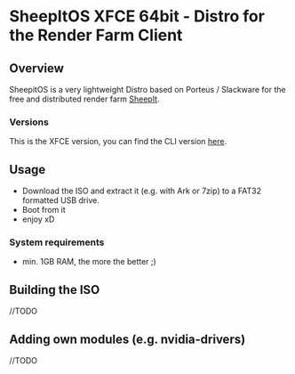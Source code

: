 # SheepItOS XFCE 64bit - Distro for the Render Farm Client

## Overview

SheepitOS is a very lightweight Distro based on Porteus / Slackware for the free and distributed render farm [SheepIt](https://www.sheepit-renderfarm.com).

### Versions

This is the XFCE version, you can find the CLI version [here](https://github.com/zocker-160/SheepitOS/tree/CLI).

## Usage

 - Download the ISO and extract it (e.g. with Ark or 7zip) to a FAT32 formatted USB drive.
 - Boot from it
 - enjoy xD
 
### System requirements

 - min. 1GB RAM, the more the better ;)

## Building the ISO

//TODO

## Adding own modules (e.g. nvidia-drivers)

//TODO